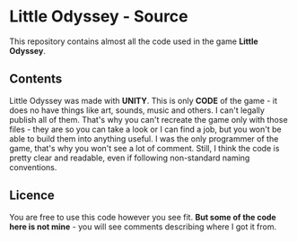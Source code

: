 # Little Odyssey - Source
 This repository contains almost all the code used in the game **Little Odyssey**.
## Contents
Little Odyssey was made with **UNITY**. This is only **CODE** of the game - it does no have things like art, sounds, music and others. I can't legally publish all of them. That's why you can't recreate the game only with those files - they are so you can take a look or I can find a job, but you won't be able to build them into anything useful. I was the only programmer of the game, that's why you won't see a lot of comment. Still, I think the code is pretty clear and readable, even if following non-standard naming conventions.
## Licence
 You are free to use this code however you see fit. **But some of the code here is not mine** - you will see comments describing where I got it from.
